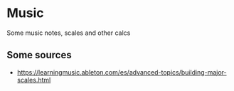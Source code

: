 # Music
Some music notes, scales and other calcs


## Some sources

- https://learningmusic.ableton.com/es/advanced-topics/building-major-scales.html

